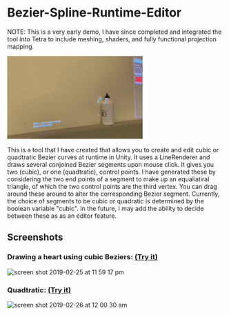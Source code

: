 # Bezier-Spline-Runtime-Editor 

NOTE: This is a very early demo, I have since completed and integrated the tool into Tetra to include meshing, shaders, and fully functional projection mapping. 


![](pm.gif)


This is a tool that I have created that allows you to create and edit cubic or quadtratic Bezier curves at runtime in Unity. It uses a LineRenderer and draws several conjoined Bezier segments upon mouse click. It gives you two (cubic), or one (quadtratic), control points.  I have generated these by considering the two end points of a segment to make up an equaliatiral triangle, of which the two control points are the third vertex. You can drag around these around to alter the corresponding Bezier segment. Currently, the choice of segments to be cubic or quadratic is determined by the boolean variable "cubic". In the future, I may add the ability to decide between these as as an editor feature. 

## Screenshots
### Drawing a heart using cubic Beziers: [(Try it)](https://shahd-s.itch.io/cubic-bezier?secret=DXiD7H3UWCVitXrf7OkeXqrbEuo)
<img width="797" alt="screen shot 2019-02-25 at 11 59 17 pm" src="https://user-images.githubusercontent.com/18424537/53371669-910e0b00-3959-11e9-90c6-56f626b522dd.png">

### Quadtratic: [(Try it)](https://shahd-s.itch.io/quadratic-bezier?secret=cAcBfijaPJ3aJ0zcAm9QViNgMLM)
<img width="777" alt="screen shot 2019-02-26 at 12 00 30 am" src="https://user-images.githubusercontent.com/18424537/53371750-c1ee4000-3959-11e9-99ef-36bafcff0249.png">
